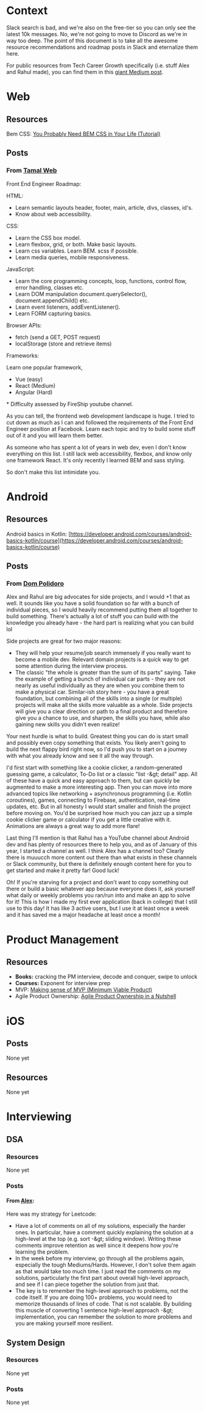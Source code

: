 # Context

Slack search is bad, and we&#39;re also on the free-tier so you can only see the latest 10k messages. No, we&#39;re not going to move to Discord as we&#39;re in way too deep. The point of this document is to take all the awesome resource recommendations and roadmap posts in Slack and eternalize them here.

For public resources from Tech Career Growth specifically (i.e. stuff Alex and Rahul made), you can find them in this [giant Medium post](https://chioualexander.medium.com/the-ultimate-guide-to-advance-your-career-in-tech-regularly-updated-7b2929355f31?sk=bb9fb981ecaee453f31119aac636290b).

# Web

## Resources

Bem CSS: [You Probably Need BEM CSS in Your Life (Tutorial)](https://www.youtube.com/watch?v=er1JEDuPbZQ)

## Posts

### From [Tamal Web](https://www.linkedin.com/in/tamalweb/)

Front End Engineer Roadmap:

HTML:

- Learn semantic layouts header, footer, main, article, divs, classes, id&#39;s.
- Know about web accessibility.

CSS:

- Learn the CSS box model.
- Learn flexbox, grid, or both. Make basic layouts.
- Learn css variables. Learn BEM. scss if possible.
- Learn media queries, mobile responsiveness.

JavaScript:

- Learn the core programming concepts, loop, functions, control flow, error handling, classes etc.
- Learn DOM manipulation document.querySelector(), document.appendChild() etc.
- Learn event listeners, addEventListener().
- Learn FORM capturing basics.

Browser APIs:

- fetch (send a GET, POST request)
- localStorage (store and retrieve items)

Frameworks:

Learn one popular framework,

- Vue (easy)
- React (Medium)
- Angular (Hard)

\* Difficulty assessed by FireShip youtube channel.

As you can tell, the frontend web development landscape is huge. I tried to cut down as much as I can and followed the requirements of the Front End Engineer position at Facebook. Learn each topic and try to build some stuff out of it and you will learn them better.

As someone who has spent a lot of years in web dev, even I don&#39;t know everything on this list. I still lack web accessibility, flexbox, and know only one framework React. It&#39;s only recently I learned BEM and sass styling.

So don&#39;t make this list intimidate you.

# Android

## Resources

Android basics in Kotlin: [https://developer.android.com/courses/android-basics-kotlin/course](https://developer.android.com/courses/android-basics-kotlin/course)

## Posts

### From [Dom Polidoro](https://www.linkedin.com/in/domenic-polidoro-802b72b4/)

Alex and Rahul are big advocates for side projects, and I would +1 that as well. It sounds like you have a solid foundation so far with a bunch of individual pieces, so I would heavily recommend putting them all together to build something. There&#39;s actually a lot of stuff you can build with the knowledge you already have - the hard part is realizing what you can build lol

Side projects are great for two major reasons:

- They will help your resume/job search immensely if you really want to become a mobile dev. Relevant domain projects is a quick way to get some attention during the interview process.
- The classic &quot;the whole is greater than the sum of its parts&quot; saying. Take the example of getting a bunch of individual car parts - they are not nearly as useful individually as they are when you combine them to make a physical car. Similar-ish story here - you have a great foundation, but combining all of the skills into a single (or multiple) projects will make all the skills more valuable as a whole. Side projects will give you a clear direction or path to a final product and therefore give you a chance to use, and sharpen, the skills you have, while also gaining new skills you didn&#39;t even realize!

Your next hurdle is what to build. Greatest thing you can do is start small and possibly even copy something that exists. You likely aren&#39;t going to build the next flappy bird right now, so I&#39;d push you to start on a journey with what you already know and see it all the way through.

I&#39;d first start with something like a cookie clicker, a random-generated guessing game, a calculator, To-Do list or a classic &quot;list -\&gt; detail&quot; app. All of these have a quick and easy approach to them, but can quickly be augmented to make a more interesting app. Then you can move into more advanced topics like networking + asynchronous programming (i.e. Kotlin coroutines), games, connecting to Firebase, authentication, real-time updates, etc. But in all honesty I would start smaller and finish the project before moving on. You&#39;d be surprised how much you can jazz up a simple cookie clicker game or calculator if you get a little creative with it. Animations are always a great way to add more flare!

Last thing I&#39;ll mention is that Rahul has a YouTube channel about Android dev and has plenty of resources there to help you, and as of January of this year, I started a channel as well. I think Alex has a channel too? Clearly there is muuucch more content out there than what exists in these channels or Slack community, but there is definitely enough content here for you to get started and make it pretty far! Good luck!

Oh! If you&#39;re starving for a project and don&#39;t want to copy something out there or build a basic whatever app because everyone does it, ask yourself what daily or weekly problems you ran/run into and make an app to solve for it! This is how I made my first ever application (back in college) that I still use to this day! It has like 3 active users, but I use it at least once a week and it has saved me a major headache at least once a month!

# Product Management

## Resources

- **Books:** cracking the PM interview, decode and conquer, swipe to unlock
- **Courses:** Exponent for interview prep
- MVP: [Making sense of MVP (Minimum Viable Product)](https://www.youtube.com/watch?v=0P7nCmln7PM)
- Agile Product Ownership: [Agile Product Ownership in a Nutshell](https://www.youtube.com/watch?v=502ILHjX9EE)

# iOS

## Posts
None yet

## Resources
None yet

# Interviewing

## DSA

### Resources
None yet

### Posts

#### From [Alex](https://www.linkedin.com/in/alexander-chiou/):

Here was my strategy for Leetcode:

- Have a lot of comments on all of my solutions, especially the harder ones. In particular, have a comment quickly explaining the solution at a high-level at the top (e.g. sort -\&gt; sliding window). Writing these comments improve retention as well since it deepens how you&#39;re learning the problem.
- In the week before my interview, go through all the problems again, especially the tough Mediums/Hards. However, I don&#39;t solve them again as that would take too much time. I just read the comments on my solutions, particularly the first part about overall high-level approach, and see if I can piece together the solution from just that.
- The key is to remember the high-level approach to problems, not the code itself. If you are doing 100+ problems, you would need to memorize thousands of lines of code. That is not scalable. By building this muscle of converting 1 sentence high-level approach -\&gt; implementation, you can remember the solution to more problems and you are making yourself more resilient.

## System Design

### Resources
None yet

### Posts
None yet
